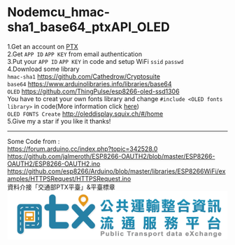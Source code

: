 # Nodemcu_hmac-sha1_base64_ptxAPI_OLED
1.Get an account on [PTX](https://ptx.transportdata.tw/PTX/)  
2.Get `APP ID` `APP KEY` from email authentication  
3.Put your `APP ID` `APP KEY` in code and setup WiFi `ssid` `passwd`  
4.Download some library  
  `hmac-sha1` https://github.com/Cathedrow/Cryptosuite  
  `base64` https://www.arduinolibraries.info/libraries/base64  
  `OLED` https://github.com/ThingPulse/esp8266-oled-ssd1306  
  You have to creat your own fonts library and change `#include <OLED fonts library>` in code(More information click [here](https://github.com/ThingPulse/esp8266-oled-ssd1306))  
    `OLED FONTS Create` http://oleddisplay.squix.ch/#/home  
5.Give my a star if you like it thanks!  
***
Some Code from :  
https://forum.arduino.cc/index.php?topic=342528.0  
https://github.com/jalmeroth/ESP8266-OAUTH2/blob/master/ESP8266-OAUTH2/ESP8266-OAUTH2.ino  
https://github.com/esp8266/Arduino/blob/master/libraries/ESP8266WiFi/examples/HTTPSRequest/HTTPSRequest.ino  
資料介接「交通部PTX平臺」&平臺標章![PTX LOGO](https://github.com/kenwang92/Nodemcu_hmac-sha1_base64_ptxAPI/blob/master/PTX_LOGO.png)
